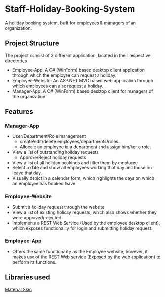 # Staff-Holiday-Booking-System
A holiday booking system, built for employees &amp; managers of an organization.

## Project Structure
The project consist of 3 different application, located in their respective directories
* Employee-App: A C# (WinForm) based desktop client application through which the employee can request a holiday.
* Employee-Website: An ASP.NET MVC based web application through which employees can also request a holiday.
* Manager-App: A C# (WinForm) based desktop client for managers of the organization.

## Features
### Manager-App
- User/Department/Role management
    - create/edit/delete employees/departments/roles.
    - Allocate an employee to a department and assign him/her a role.
- View a list of outstanding holiday requests
    - Approve/Reject holiday requests
- View a list of all holiday bookings and filter them by employee
- Select a date and show all employees working that day and those on leave that day.
- Visually depict in a calender form, which highlights the days on which an employee has booked leave.

### Employee-Website
- Submit a holiday request through the website
- View a list of existing holiday requests, which also shows whether they were approved/rejected
- Implements a REST Web Service (Used by the employee desktop client), which exposes functionality for login and submitting holiday request.

### Employee-App
- Offers the same functionality as the Employee website, however, it makes use of the REST Web service (Exposed by the web application) to perform its functions.

## Libraries used
[Material Skin](https://github.com/IgnaceMaes/MaterialSkin)
